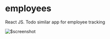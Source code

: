 # employees
React JS. Todo similar app for employee tracking


![$screenshot](https://github.com/Gariknik/employers/screenshots/main.png)

